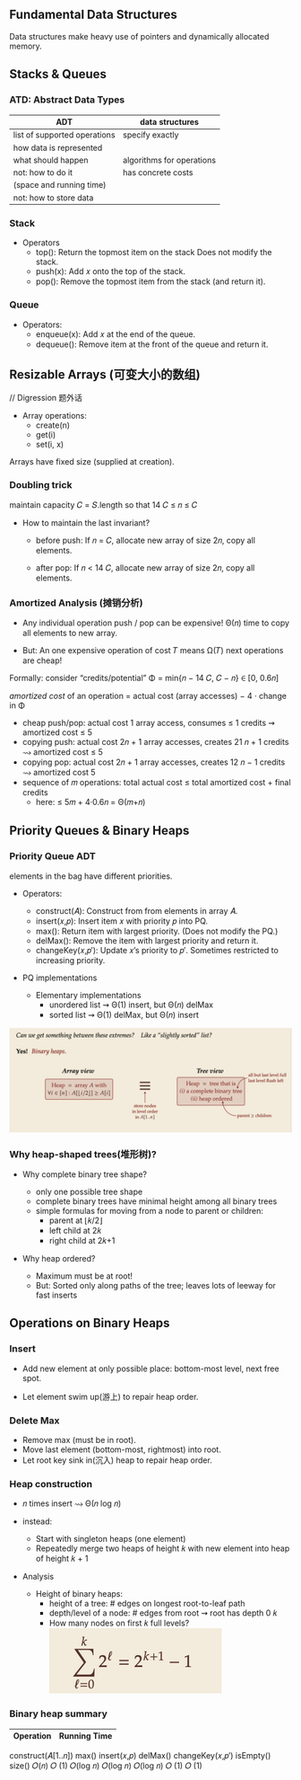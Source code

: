 ## Fundamental Data Structures

Data structures make heavy use of pointers and dynamically allocated memory.

## Stacks & Queues

### ATD: Abstract Data Types

| ADT                          | data structures           |
| ---------------------------- | ------------------------- |
| list of supported operations | specify exactly           |
| how data is represented      |
| what should happen           | algorithms for operations |
| not: how to do it            | has concrete costs        |
| (space and running time)     |
| not: how to store data       |                           |

### Stack

- Operators
  - top(): Return the topmost item on the stack Does not modify the stack.
  - push(x): Add 𝑥 onto the top of the stack.
  - pop(): Remove the topmost item from the stack (and return it).

### Queue

- Operators:
  - enqueue(x): Add 𝑥 at the end of the queue.
  - dequeue(): Remove item at the front of the queue and return it.

## Resizable Arrays (可变大小的数组)

// Digression 题外话

- Array operations:
  - create(n)
  - get(i)
  - set(i, x)

Arrays have fixed size (supplied at creation).

### Doubling trick

maintain capacity 𝐶 = 𝑆.length so that 14 𝐶 ≤ 𝑛 ≤ 𝐶

- How to maintain the last invariant?

  - before push: If 𝑛 = 𝐶, allocate new array of size 2𝑛, copy all elements.

  - after pop: If 𝑛 < 14 𝐶, allocate new array of size 2𝑛, copy all elements.

### Amortized Analysis (摊销分析)

- Any individual operation push / pop can be expensive! Θ(𝑛) time to copy all elements to new array.

- But: An one expensive operation of cost 𝑇 means Ω(𝑇) next operations are cheap!

Formally: consider “credits/potential” Φ = min{𝑛 − 14 𝐶, 𝐶 − 𝑛} ∈ [0, 0.6𝑛]

_amortized cost_ of an operation = actual cost (array accesses) − 4 · change in Φ

- cheap push/pop: actual cost 1 array access, consumes ≤ 1 credits ⇝ amortized cost ≤ 5
- copying push: actual cost 2𝑛 + 1 array accesses, creates 21 𝑛 + 1 credits ⇝ amortized cost ≤ 5
- copying pop: actual cost 2𝑛 + 1 array accesses, creates 12 𝑛 − 1 credits ⇝ amortized cost 5
- sequence of 𝑚 operations: total actual cost ≤ total amortized cost + final credits
  - here: ≤ 5𝑚 + 4·0.6𝑛 = Θ(𝑚+𝑛)

## Priority Queues & Binary Heaps

### Priority Queue ADT

elements in the bag have different priorities.

- Operators:

  - construct(𝐴): Construct from from elements in array 𝐴.
  - insert(𝑥,𝑝): Insert item 𝑥 with priority 𝑝 into PQ.
  - max(): Return item with largest priority. (Does not modify the PQ.)
  - delMax(): Remove the item with largest priority and return it.
  - changeKey(𝑥,𝑝′): Update 𝑥’s priority to 𝑝′. Sometimes restricted to increasing priority.

- PQ implementations

  - Elementary implementations
    - unordered list ⇝ Θ(1) insert, but Θ(𝑛) delMax
    - sorted list ⇝ Θ(1) delMax, but Θ(𝑛) insert

![Binary heaps](image-1.png)

### Why heap-shaped trees(堆形树)?

- Why complete binary tree shape?

  - only one possible tree shape
  - complete binary trees have minimal height among all binary trees
  - simple formulas for moving from a node to parent or children:
    - parent at ⌊𝑘/2⌋
    - left child at 2𝑘
    - right child at 2𝑘+1

- Why heap ordered?
  - Maximum must be at root!
  - But: Sorted only along paths of the tree; leaves lots of leeway for fast inserts

## Operations on Binary Heaps

### Insert

- Add new element at only possible place: bottom-most level, next free spot.

- Let element swim up(游上) to repair heap order.

### Delete Max

- Remove max (must be in root).
- Move last element (bottom-most, rightmost) into root.
- Let root key sink in(沉入) heap to repair heap order.

### Heap construction

- 𝑛 times insert ⇝ Θ(𝑛 log 𝑛)
- instead:

  - Start with singleton heaps (one element)
  - Repeatedly merge two heaps of height 𝑘 with new element into heap of height 𝑘 + 1

- Analysis
  - Height of binary heaps:
    - height of a tree: # edges on longest root-to-leaf path
    - depth/level of a node: # edges from root ⇝ root has depth 0 𝑘
    - How many nodes on first 𝑘 full levels?
      ![How mand nodes on first k full levels on heap](image-2.png)

### Binary heap summary

| Operation | Running Time |
| --------- | ------------ |

construct(𝐴[1..𝑛])
max()
insert(𝑥,𝑝)
delMax() changeKey(𝑥,𝑝′) isEmpty()
size()
𝑂(𝑛)
𝑂 (1) 𝑂(log 𝑛) 𝑂(log 𝑛) 𝑂(log 𝑛) 𝑂 (1)
𝑂 (1)
